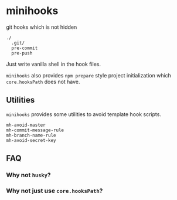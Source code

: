 # minihooks
git hooks which is not hidden

```
./
  .git/
  pre-commit
  pre-push
```

Just write vanilla shell in the hook files.

`minihooks` also provides `npm prepare` style project initialization which `core.hooksPath` does not have.

## Utilities

`minihooks` provides some utilities to avoid template hook scripts.

```
mh-avoid-master
mh-commit-message-rule
mh-branch-name-rule
mh-avoid-secret-key
```

## FAQ

###  Why not `husky`?

###  Why not just use `core.hooksPath`?


